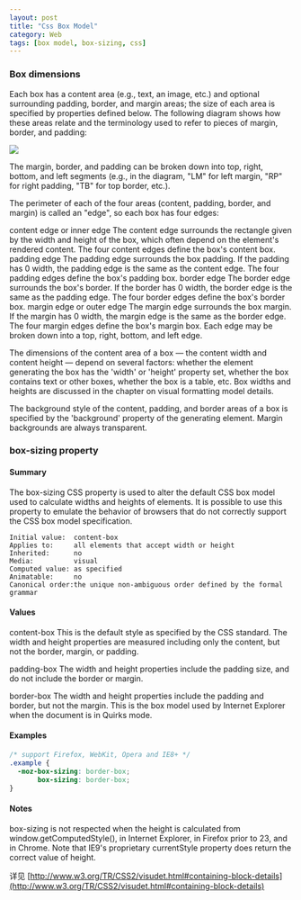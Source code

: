 ```yaml
---
layout: post
title: "Css Box Model"
category: Web
tags: [box model, box-sizing, css]
---
```


### Box dimensions

Each box has a content area (e.g., text, an image, etc.) and optional surrounding padding, border, and margin areas; the size of each area is specified by properties defined below. The following diagram shows how these areas relate and the terminology used to refer to pieces of margin, border, and padding:

![](http://www.w3.org/TR/CSS2/images/boxdim.png)

The margin, border, and padding can be broken down into top, right, bottom, and left segments (e.g., in the diagram, "LM" for left margin, "RP" for right padding, "TB" for top border, etc.).

The perimeter of each of the four areas (content, padding, border, and margin) is called an "edge", so each box has four edges:

content edge or inner edge
The content edge surrounds the rectangle given by the width and height of the box, which often depend on the element's rendered content. The four content edges define the box's content box.
padding edge
The padding edge surrounds the box padding. If the padding has 0 width, the padding edge is the same as the content edge. The four padding edges define the box's padding box.
border edge
The border edge surrounds the box's border. If the border has 0 width, the border edge is the same as the padding edge. The four border edges define the box's border box.
margin edge or outer edge
The margin edge surrounds the box margin. If the margin has 0 width, the margin edge is the same as the border edge. The four margin edges define the box's margin box.
Each edge may be broken down into a top, right, bottom, and left edge.

The dimensions of the content area of a box — the content width and content height — depend on several factors: whether the element generating the box has the 'width' or 'height' property set, whether the box contains text or other boxes, whether the box is a table, etc. Box widths and heights are discussed in the chapter on visual formatting model details.

The background style of the content, padding, and border areas of a box is specified by the 'background' property of the generating element. Margin backgrounds are always transparent.

<!-- more -->

### box-sizing property

#### Summary

The box-sizing CSS property is used to alter the default CSS box model used to calculate widths and heights of elements. It is possible to use this property to emulate the behavior of browsers that do not correctly support the CSS box model specification.

```
Initial value:  content-box
Applies to:     all elements that accept width or height
Inherited:      no
Media:          visual
Computed value: as specified
Animatable:     no
Canonical order:the unique non-ambiguous order defined by the formal grammar
```

#### Values

content-box
This is the default style as specified by the CSS standard. The width and height properties are measured including only the content, but not the border, margin, or padding.

padding-box
The width and height properties include the padding size, and do not include the border or margin.

border-box
The width and height properties include the padding and border, but not the margin. This is the box model used by Internet Explorer when the document is in Quirks mode.

#### Examples

```css
/* support Firefox, WebKit, Opera and IE8+ */
.example {
  -moz-box-sizing: border-box;
       box-sizing: border-box;
}
```

#### Notes

box-sizing is not respected when the height is calculated from window.getComputedStyle(), in Internet Explorer, in Firefox prior to 23, and in Chrome.
Note that IE9's proprietary currentStyle property does return the correct value of height.

详见 [http://www.w3.org/TR/CSS2/visudet.html#containing-block-details](http://www.w3.org/TR/CSS2/visudet.html#containing-block-details)
